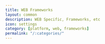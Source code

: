```yaml
---
title: WEB Frameworks
layout: common
description: WEB Specific, Frameworks, etc
icon: settings
category: [platform, web, frameworks]
permalink: "/:categories/"
---
```

